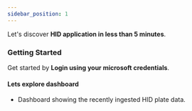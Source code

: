```yaml
---
sidebar_position: 1
---
```


Let's discover **HID application in less than 5 minutes**.

### Getting Started

Get started by **Login using your microsoft credentials**.

#### Lets explore dashboard

- Dashboard showing the recently ingested HID plate data.
